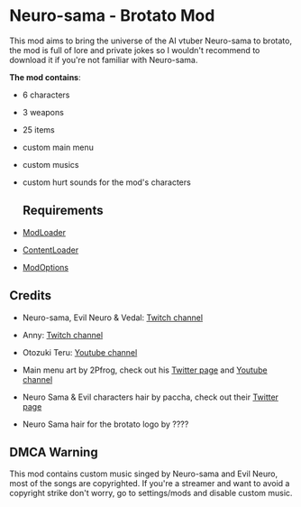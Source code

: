 # Neuro-sama - Brotato Mod
This mod aims to bring the universe of the AI vtuber Neuro-sama to brotato, the mod is full of lore and private jokes so I wouldn't recommend to download it if you're not familiar with Neuro-sama.

**The mod contains**:
* 6 characters
* 3 weapons
* 25 items
* custom main menu
* custom musics
* custom hurt sounds for the mod's characters

  ## Requirements
* [ModLoader](https://github.com/GodotModding/godot-mod-loader)
* [ContentLoader](https://github.com/BrotatoMods/Brotato-ContentLoader)
* [ModOptions](https://github.com/BrotatoMods/Brotato-Mod-Options)

## Credits
* Neuro-sama, Evil Neuro & Vedal: [Twitch channel](https://www.twitch.tv/vedal987)
* Anny: [Twitch channel](https://www.twitch.tv/anny)
* Otozuki Teru: [Youtube channel](https://www.youtube.com/@OtozukiTeru)

* Main menu art by 2Pfrog, check out his [Twitter page](url=https://twitter.com/2Pfrog) and [Youtube channel](https://www.youtube.com/@2pfrog)
* Neuro Sama & Evil characters hair by paccha, check out their [Twitter page](https://twitter.com/paccha_7)
* Neuro Sama hair for the brotato logo by ????

## DMCA Warning
This mod contains custom music singed by Neuro-sama and Evil Neuro, most of the songs are copyrighted.
If you're a streamer and want to avoid a copyright strike don't worry, go to settings/mods and disable custom music.

